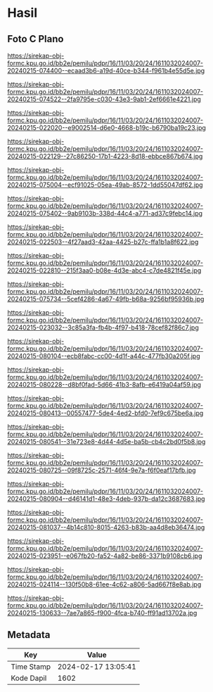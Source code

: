 # Hasil

## Foto C Plano

https://sirekap-obj-formc.kpu.go.id/bb2e/pemilu/pdpr/16/11/03/20/24/1611032024007-20240215-074400--ecaad3b6-a19d-40ce-b344-f961b4e55d5e.jpg

https://sirekap-obj-formc.kpu.go.id/bb2e/pemilu/pdpr/16/11/03/20/24/1611032024007-20240215-074522--2fa9795e-c030-43e3-9ab1-2ef6661e4221.jpg

https://sirekap-obj-formc.kpu.go.id/bb2e/pemilu/pdpr/16/11/03/20/24/1611032024007-20240215-022020--e9002514-d6e0-4668-b19c-b6790ba19c23.jpg

https://sirekap-obj-formc.kpu.go.id/bb2e/pemilu/pdpr/16/11/03/20/24/1611032024007-20240215-022129--27c86250-17b1-4223-8d18-ebbce867b674.jpg

https://sirekap-obj-formc.kpu.go.id/bb2e/pemilu/pdpr/16/11/03/20/24/1611032024007-20240215-075004--ecf91025-05ea-49ab-8572-1dd55047df62.jpg

https://sirekap-obj-formc.kpu.go.id/bb2e/pemilu/pdpr/16/11/03/20/24/1611032024007-20240215-075402--9ab9103b-338d-44c4-a771-ad37c9febc14.jpg

https://sirekap-obj-formc.kpu.go.id/bb2e/pemilu/pdpr/16/11/03/20/24/1611032024007-20240215-022503--4f27aad3-42aa-4425-b27c-ffa1b1a8f622.jpg

https://sirekap-obj-formc.kpu.go.id/bb2e/pemilu/pdpr/16/11/03/20/24/1611032024007-20240215-022810--215f3aa0-b08e-4d3e-abc4-c7de4821f45e.jpg

https://sirekap-obj-formc.kpu.go.id/bb2e/pemilu/pdpr/16/11/03/20/24/1611032024007-20240215-075734--5cef4286-4a67-49fb-b68a-9256bf95936b.jpg

https://sirekap-obj-formc.kpu.go.id/bb2e/pemilu/pdpr/16/11/03/20/24/1611032024007-20240215-023032--3c85a3fa-fb4b-4f97-b418-78cef82f86c7.jpg

https://sirekap-obj-formc.kpu.go.id/bb2e/pemilu/pdpr/16/11/03/20/24/1611032024007-20240215-080104--ecb8fabc-cc00-4d1f-a44c-477fb30a205f.jpg

https://sirekap-obj-formc.kpu.go.id/bb2e/pemilu/pdpr/16/11/03/20/24/1611032024007-20240215-080228--d8bf0fad-5d66-41b3-8afb-e6419a04af59.jpg

https://sirekap-obj-formc.kpu.go.id/bb2e/pemilu/pdpr/16/11/03/20/24/1611032024007-20240215-080413--00557477-5de4-4ed2-bfd0-7ef9c675be6a.jpg

https://sirekap-obj-formc.kpu.go.id/bb2e/pemilu/pdpr/16/11/03/20/24/1611032024007-20240215-080541--31e723e8-4d44-4d5e-ba5b-cb4c2bd0f5b8.jpg

https://sirekap-obj-formc.kpu.go.id/bb2e/pemilu/pdpr/16/11/03/20/24/1611032024007-20240215-080725--09f8725c-2571-46f4-9e7a-f6f0eaf17bfb.jpg

https://sirekap-obj-formc.kpu.go.id/bb2e/pemilu/pdpr/16/11/03/20/24/1611032024007-20240215-080904--d46141d1-48e3-4deb-937b-da12c3687683.jpg

https://sirekap-obj-formc.kpu.go.id/bb2e/pemilu/pdpr/16/11/03/20/24/1611032024007-20240215-081037--4b14c810-8015-4263-b83b-aa4d8eb36474.jpg

https://sirekap-obj-formc.kpu.go.id/bb2e/pemilu/pdpr/16/11/03/20/24/1611032024007-20240215-023951--e067fb20-fa52-4a82-be86-3371b9108cb6.jpg

https://sirekap-obj-formc.kpu.go.id/bb2e/pemilu/pdpr/16/11/03/20/24/1611032024007-20240215-024114--130f50b8-61ee-4c62-a806-5ad667f8e8ab.jpg

https://sirekap-obj-formc.kpu.go.id/bb2e/pemilu/pdpr/16/11/03/20/24/1611032024007-20240215-130633--7ae7a865-f900-4fca-b740-ff91ad13702a.jpg


## Metadata

| Key        | Value               |
| ---------- | ------------------- |
| Time Stamp | 2024-02-17 13:05:41 |
| Kode Dapil | 1602                |



